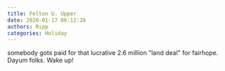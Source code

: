 ```yaml
---
title: Felton U. Upper
date: 2020-01-17 06:12:28
authors: Ripp
categories: Holiday
---
```


 somebody gots paid for that lucrative 2.6 million "land deal" for fairhope. Dayum folks. Wake up!